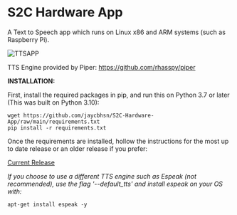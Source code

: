 # S2C Hardware App

A Text to Speech app which runs on Linux x86 and ARM systems (such as Raspberry Pi).

![TTSAPP](https://user-images.githubusercontent.com/101217869/233815513-575ebfd4-f8be-4492-b853-67456042255b.gif)

TTS Engine provided by Piper: https://github.com/rhasspy/piper

**INSTALLATION:**

First, install the required packages in pip, and run this on Python 3.7 or later (This was built on Python 3.10):
```
wget https://github.com/jaycbhsn/S2C-Hardware-App/raw/main/requirements.txt
pip install -r requirements.txt
```

Once the requirements are installed, hollow the instructions for the most up to date release or an older release if you prefer:

[Current Release](https://github.com/jaycbhsn/S2C-Hardware-App/releases/latest)


_If you choose to use a different TTS engine such as Espeak (not recommended), use the flag '--default_tts' and install espeak on your OS with:_
```
apt-get install espeak -y
```
